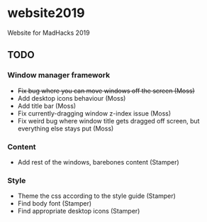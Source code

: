# website2019
Website for MadHacks 2019

## TODO

### Window manager framework
* ~~Fix bug where you can move windows off the screen (Moss)~~
* Add desktop icons behaviour (Moss)
* Add title bar (Moss)
* Fix currently-dragging window z-index issue (Moss)
* Fix weird bug where window title gets dragged off screen, but everything else stays put (Moss)

### Content
* Add rest of the windows, barebones content (Stamper)

### Style
* Theme the css according to the style guide (Stamper)
* Find body font (Stamper)
* Find appropriate desktop icons (Stamper)
